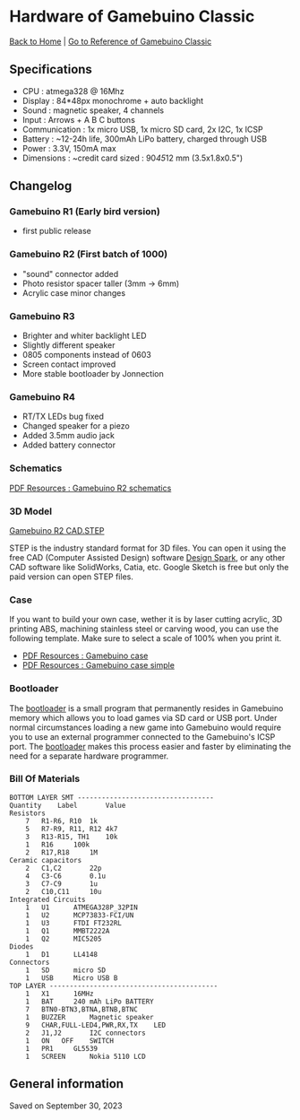 
# Hardware of Gamebuino Classic

[Back to Home](./../../README.MD) | [Go to Reference of Gamebuino Classic](./reference/README.MD)

## Specifications

- CPU : atmega328 @ 16Mhz
- Display : 84*48px monochrome + auto backlight
- Sound : magnetic speaker, 4 channels
- Input : Arrows + A B C buttons
- Communication : 1x micro USB, 1x micro SD card, 2x I2C, 1x ICSP
- Battery : ~12-24h life, 300mAh LiPo battery, charged through USB
- Power : 3.3V, 150mA max
- Dimensions : ~credit card sized : 90*45*12 mm (3.5x1.8x0.5")

## Changelog

### Gamebuino R1 (Early bird version)

- first public release

### Gamebuino R2 (First batch of 1000)

- "sound" connector added
- Photo resistor spacer taller (3mm -> 6mm)
- Acrylic case minor changes

### Gamebuino R3

- Brighter and whiter backlight LED
- Slightly different speaker
- 0805 components instead of 0603
- Screen contact improved
- More stable bootloader by Jonnection

### Gamebuino R4

- RT/TX LEDs bug fixed
- Changed speaker for a piezo
- Added 3.5mm audio jack
- Added battery connector

### Schematics

[PDF Resources : Gamebuino R2 schematics](./../../pdf/classic/schematics/Gamebuino_r2_schematics.pdf)

### 3D Model

[Gamebuino R2 CAD.STEP](./../../other-files/classic/3d-model/Gamebuino_r2_cad.STEP)

STEP is the industry standard format for 3D files. You can open it using the free CAD (Computer Assisted Design) software [Design Spark](http://www.rs-online.com/designspark/electronics/eng/page/mechanical), or any other CAD software like SolidWorks, Catia, etc. Google Sketch is free but only the paid version can open STEP files.

### Case

If you want to build your own case, wether it is by laser cutting acrylic, 3D printing ABS, machining stainless steel or carving wood, you can use the following template. Make sure to select a scale of 100% when you print it.

- [PDF Resources : Gamebuino case](./../../pdf/classic/case/Gamebuino_case.pdf)
- [PDF Resources : Gamebuino case simple](./../../pdf/classic/case/Gamebuino_case_simple.pdf)

### Bootloader

The [bootloader](./other/bootloader.md) is a small program that permanently resides in Gamebuino memory which allows you to load games via SD card or USB port. Under normal circumstances loading a new game into Gamebuino would require you to use an external programmer connected to the Gamebuino's ICSP port. The [bootloader](./other/bootloader.md) makes this process easier and faster by eliminating the need for a separate hardware programmer.

### Bill Of Materials

```
BOTTOM LAYER SMT ----------------------------------
Quantity	Label		Value
Resistors	
	7	R1-R6, R10	1k
	5	R7-R9, R11, R12	4k7
	3	R13-R15, TH1	10k
	1	R16		100k
	2	R17,R18		1M
Ceramic capacitors
	2	C1,C2		22p
	4	C3-C6		0.1u
	3	C7-C9		1u
	2	C10,C11		10u
Integrated Circuits
	1	U1		ATMEGA328P_32PIN
	1	U2		MCP73833-FCI/UN
	1	U3		FTDI FT232RL
	1	Q1		MMBT2222A
	1	Q2		MIC5205
Diodes
	1	D1		LL4148
Connectors
	1	SD		micro SD
	1	USB		Micro USB B
TOP LAYER ------------------------------------------
	1	X1		16MHz
	1	BAT		240 mAh LiPo BATTERY
	7	BTN0-BTN3,BTNA,BTNB,BTNC
	1	BUZZER		Magnetic speaker
	9	CHAR,FULL-LED4,PWR,RX,TX	LED
	2	J1,J2		I2C connectors
	1	ON   OFF	SWITCH
	1	PR1		GL5539
	1	SCREEN		Nokia 5110 LCD
```

## General information

Saved on September 30, 2023
